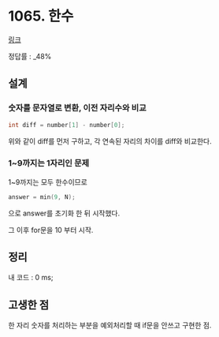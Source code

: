 # 1065. 한수

[링크](https://www.acmicpc.net/problem/1065)

정답률 : \_48%

## 설계

### 숫자를 문자열로 변환, 이전 자리수와 비교

```cpp
int diff = number[1] - number[0];
```

위와 같이 diff를 먼저 구하고, 각 연속된 자리의 차이를 diff와 비교한다.

### 1~9까지는 1자리인 문제

1~9까지는 모두 한수이므로

```cpp
answer = min(9, N);
```

으로 answer를 초기화 한 뒤 시작했다.

그 이후 for문을 10 부터 시작.

## 정리

내 코드 : 0 ms;

## 고생한 점

한 자리 숫자를 처리하는 부분을 예외처리할 때 if문을 안쓰고 구현한 점.

